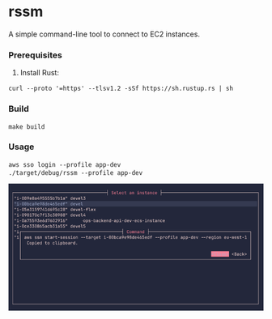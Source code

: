 # rssm

A simple command-line tool to connect to EC2 instances.

### Prerequisites

1. Install Rust:

```shell
curl --proto '=https' --tlsv1.2 -sSf https://sh.rustup.rs | sh
```

### Build

```shell
make build
```

### Usage

```shell
aws sso login --profile app-dev
./target/debug/rssm --profile app-dev
```

![img.png](docs/img/img.png)